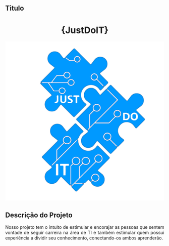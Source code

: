 ## Titulo 
<h1 align="center"> {JustDoIT} </h1>

<img src="logo1_branco.png" alt="imagem do logotipo da Just Do IT - Apenas faça tecnologia da informação">	

## Descrição do Projeto
<p align="justify"> Nosso projeto tem o intuito de
estimular e encorajar as pessoas
que sentem vontade de seguir
carreira na área de TI e também
estimular quem possui
experiência a dividir seu
conhecimento, conectando-os
ambos aprenderão. </p>


